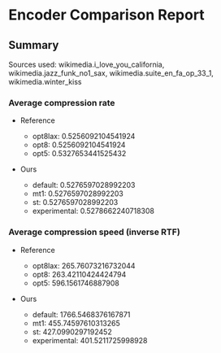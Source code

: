 
# Encoder Comparison Report

## Summary

Sources used: wikimedia.i_love_you_california, wikimedia.jazz_funk_no1_sax, wikimedia.suite_en_fa_op_33_1, wikimedia.winter_kiss

### Average compression rate

  - Reference
    - opt8lax: 0.5256092104541924
    - opt8: 0.5256092104541924
    - opt5: 0.5327653441525432

  - Ours
    - default: 0.5276597028992203
    - mt1: 0.5276597028992203
    - st: 0.5276597028992203
    - experimental: 0.5278662240718308


### Average compression speed (inverse RTF)
  - Reference
    - opt8lax: 265.76073216732044
    - opt8: 263.42110424424794
    - opt5: 596.1561746887908

  - Ours
    - default: 1766.5468376167871
    - mt1: 455.74597610313265
    - st: 427.0990297192452
    - experimental: 401.5211725998928


